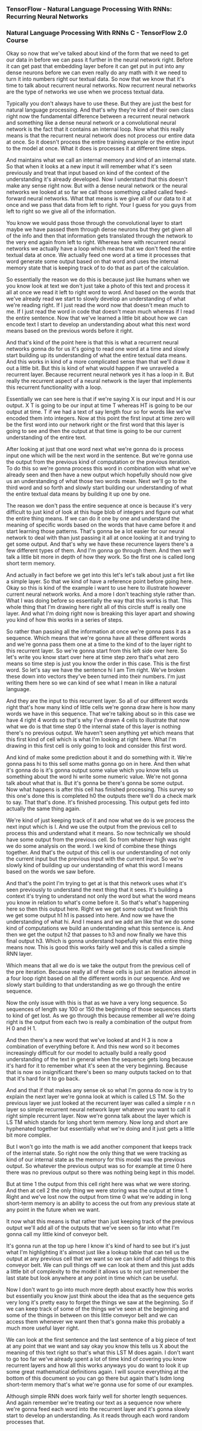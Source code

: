 ### TensorFlow - Natural Language Processing With RNNs: Recurring Neural Networks
### Natural Language Processing With RNNs C - TensorFlow 2.0 Course

Okay so now that we've talked about kind of the form that we need to get our data in before we can pass it further in the neural network right. Before it can get past that embedding layer before it can get put in put into any dense neurons before we can even really do any math with it we need to turn it into numbers right our textual data. So now that we know that it's time to talk about recurrent neural networks. Now recurrent neural networks are the type of networks we use when we process textual data. 


Typically you don't always have to use these. But they are just the best for natural language processing. And that's why they're kind of their own class right now the fundamental difference between a recurrent neural network and something like a dense neural network or a convolutional neural network is the fact that it contains an internal loop. Now what this really means is that the recurrent neural network does not process our entire data at once. So it doesn't process the entire training example or the entire input to the model at once. What it does is processes it at different time steps. 

And maintains what we call an internal memory and kind of an internal state. So that when it looks at a new input it will remember what it's seen previously and treat that input based on kind of the context of the understanding it's already developed. Now I understand that this doesn't make any sense right now. But with a dense neural network or the neural networks we looked at so far we call those something called called feed-forward neural networks. What that means is we give all of our data to it at once and we pass that data from left to right. Your I guess for you guys from left to right so we give all of the information.

You know we would pass those through the convolutional layer to start maybe we have passed them through dense neurons but they get given all of the info and then that information gets translated through the network to the very end again from left to right. Whereas here with recurrent neural networks we actually have a loop which means that we don't feed the entire textual data at once. We actually feed one word at a time it processes that word generate some output based on that word and uses the internal memory state that is keeping track of to do that as part of the calculation. 

So essentially the reason we do this is because just like humans when we you know look at text we don't just take a photo of this text and process it all at once we read it left to right word to word. And based on the words that we've already read we start to slowly develop an understanding of what we're reading right. If I just read the word now that doesn't mean much to me. If I just read the word in code that doesn't mean much whereas if I read the entire sentence. Now that we've learned a little bit about how we can encode text I start to develop an understanding about what this next word means based on the previous words before it right. 

And that's kind of the point here is that this is what a recurrent neural networks gonna do for us it's going to read one word at a time and slowly start building up its understanding of what the entire textual data means. And this works in kind of a more complicated sense than that we'll draw it out a little bit. But this is kind of what would happen if we unraveled a recurrent layer. Because recurrent neural network yes it has a loop in it. But really the recurrent aspect of a neural network is the layer that implements this recurrent functionality with a loop. 

Essentially we can see here is that if we're saying X is our input and H is our output. X T is going to be our input at time T whereas HT is going to be our output at time. T if we had a text of say length four so for words like we've encoded them into integers. Now at this point the first input at time zero will be the first word into our network right or the first word that this layer is going to see and then the output at that time is going to be our current understanding of the entire text. 

After looking at just that one word next what we're gonna do is process input one which will be the next word in the sentence. But we're gonna use the output from the previous kind of computation or the previous iteration. To do this so we're gonna process this word in combination with what we've already seen and then have a new output which hopefully should now give us an understanding of what those two words mean. Next we'll go to the third word and so forth and slowly start building our understanding of what the entire textual data means by building it up one by one. 

The reason we don't pass the entire sequence at once is because it's very difficult to just kind of look at this huge blob of integers and figure out what the entire thing means. If we can do it one by one and understand the meaning of specific words based on the words that have came before it and start learning those patterns. That's gonna be a lot easier for our neural network to deal with than just passing it all at once looking at it and trying to get some output. And that's why we have these recurrence layers there's a few different types of them. And I'm gonna go through them. And then we'll talk a little bit more in depth of how they work. So the first one is called long short term memory. 

And actually in fact before we get into this let's let's talk about just a firt like a simple layer. So that we kind of have a reference point before going here. Okay so this is kind of the example i want to use here to illustrate however current neural network works. And a more I don't teaching style rather than. What I was doing before so essentially the way that this works is that. This whole thing that I'm drawing here right all of this circle stuff is really one layer. And what I'm doing right now is breaking this layer apart and showing you kind of how this works in a series of steps. 

So rather than passing all the information at once we're gonna pass it as a sequence. Which means that we're gonna have all these different words and we're gonna pass them one at a time to the kind of to the layer right to this recurrent layer. So we're gonna start from this left side over here. So let's write you know start over here at time step zero that's what zero means so time step is just you know the order in this case. This is the first word. So let's say we have the sentence hi I am Tim right. We've broken these down into vectors they've been turned into their numbers. I'm just writing them here so we can kind of see what I mean in like a natural language. 

And they are the input to this recurrent layer. So all of our different words right that's how many kind of little cells we're gonna draw here is how many words we have in this sequence. That we're talking about so in this case we have 4 right 4 words so that's why I've drawn 4 cells to illustrate that now what we do is that time step 0 the internal state of this layer is nothing there's no previous output. We haven't seen anything yet which means that this first kind of cell which is what I'm looking at right here. What I'm drawing in this first cell is only going to look and consider this first word. 

And kind of make some prediction about it and do something with it. We're gonna pass hi to this sell some maths gonna go on in here. And then what it's gonna do is it's gonna output some value which you know tells us something about the word hi write some numeric value. We're not gonna talk about what that is. But it's gonna be there's gonna be some output. Now what happens is after this cell has finished processing. This survey so this one's done this is completed h0 the outputs there we'll do a check mark to say. That that's done. It's finished processing. This output gets fed into actually the same thing again. 

We're kind of just keeping track of it and now what we do is we process the next input which is I. And we use the output from the previous cell to process this and understand what it means. So now technically we should have some output from the previous cell. So from whatever high was right we do some analysis on the word. I we kind of combine these things together. And that's the output of this cell is our understanding of not only the current input but the previous input with the current input. So we're slowly kind of building up our understanding of what this word I means based on the words we saw before. 

And that's the point I'm trying to get at is that this network uses what it's seen previously to understand the next thing that it sees. It's building a context it's trying to understand not only the word but what the word means you know in relation to what's come before it. So that's what's happening here so then this output here. Right we we get some output we finish this we get some output h1 h1 is passed into here. And now we have the understanding of what hi. And I means and we add am like that we do some kind of computations we build an understanding what this sentence is. And then we get the output h2 that passes to h3 and now finally we have this final output h3. Which is gonna understand hopefully what this entire thing means now. This is good this works fairly well and this is called a simple RNN layer. 

Which means that all we do is we take the output from the previous cell of the pre iteration. Because really all of these cells is just an iteration almost in a four loop right based on all the different words in our sequence. And we slowly start building to that understanding as we go through the entire sequence. 

Now the only issue with this is that as we have a very long sequence. So sequences of length say 100 or 150 the beginning of those sequences starts to kind of get lost. As we go through this because remember all we're doing right is the output from each two is really a combination of the output from H 0 and H 1. 

And then there's a new word that we've looked at and H 3 is now a combination of everything before it. And this new word so it becomes increasingly difficult for our model to actually build a really good understanding of the text in general when the sequence gets long because it's hard for it to remember what it's seen at the very beginning. Because that is now so insignificant there's been so many outputs tacked on to that that it's hard for it to go back. 

And and that if that makes any sense ok so what I'm gonna do now is try to explain the next layer we're gonna look at which is called LS TM. So the previous layer we just looked at the recurrent layer was called a simple r n n layer so simple recurrent neural network layer whatever you want to call it right simple recurrent layer. Now we're gonna talk about the layer which is LS TM which stands for long short term memory. Now long and short are hyphenated together but essentially what we're doing and it just gets a little bit more complex. 

But I won't go into the math is we add another component that keeps track of the internal state. So right now the only thing that we were tracking as kind of our internal state as the memory for this model was the previous output. So whatever the previous output was so for example at time 0 here there was no previous output so there was nothing being kept in this model. 

But at time 1 the output from this cell right here was what we were storing. And then at cell 2 the only thing we were storing was the output at time 1. Right and we've lost now the output from time 0 what we're adding in long short-term memory is an ability to access the out from any previous state at any point in the future when we want. 

It now what this means is that rather than just keeping track of the previous output we'll add all of the outputs that we've seen so far into what I'm gonna call my little kind of conveyor belt.

It's gonna run at the top up here I know it's kind of hard to see but it's just what I'm highlighting it's almost just like a lookup table that can tell us the output at any previous cell that we want so we can kind of add things to this conveyor belt. We can pull things off we can look at them and this just adds a little bit of complexity to the model it allows us to not just remember the last state but look anywhere at any point in time which can be useful. 

Now I don't want to go into much more depth about exactly how this works but essentially you know just think about the idea that as the sequence gets very long it's pretty easy to forget the things we saw at the beginning. So if we can keep track of some of the things we've seen at the beginning and some of the things in between on this little conveyor belt and we can access them whenever we want then that's gonna make this probably a much more useful layer right. 

We can look at the first sentence and the last sentence of a big piece of text at any point that we want and say okay you know this tells us X about the meaning of this text right so that's what this LST M does again. I don't want to go too far we've already spent a lot of time kind of covering you know recurrent layers and how all this works anyways you do want to look it up some great mathematical definitions again. I will source everything at the bottom of this document so you can go there but again that's lsdm long short-term memory that's what we're gonna use for some of our examples. 

Although simple RNN does work fairly well for shorter length sequences. And again remember we're treating our text as a sequence now where we're gonna feed each word into the recurrent layer and it's gonna slowly start to develop an understanding. As it reads through each word random processes that.


